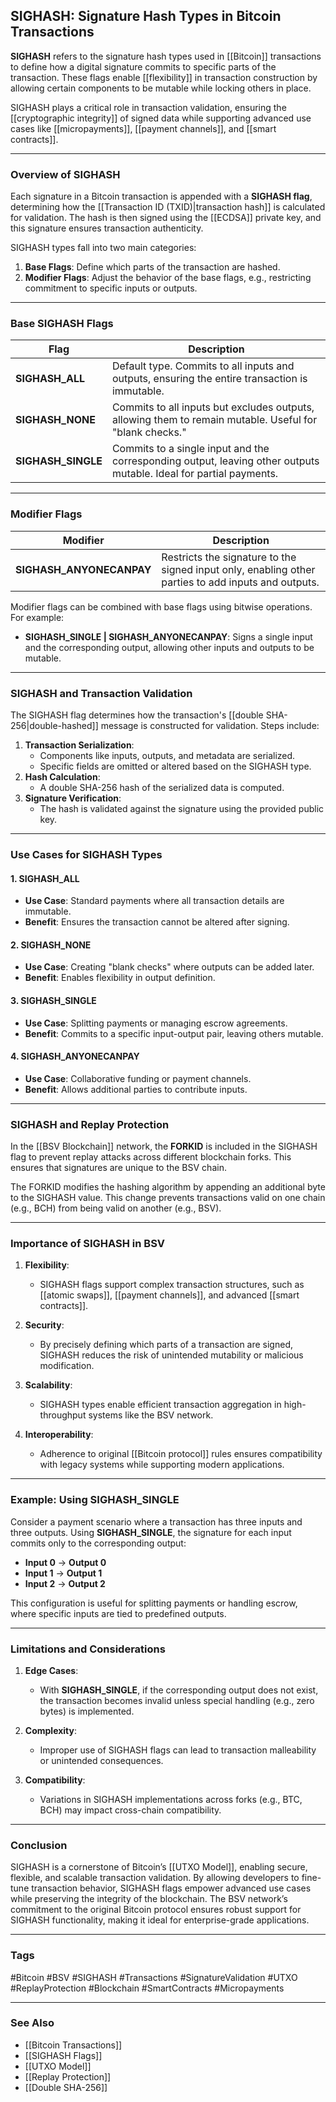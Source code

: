 ## SIGHASH: Signature Hash Types in Bitcoin Transactions

**SIGHASH** refers to the signature hash types used in [[Bitcoin]] transactions to define how a digital signature commits to specific parts of the transaction. These flags enable [[flexibility]] in transaction construction by allowing certain components to be mutable while locking others in place.

SIGHASH plays a critical role in transaction validation, ensuring the [[cryptographic integrity]] of signed data while supporting advanced use cases like [[micropayments]], [[payment channels]], and [[smart contracts]].

---

### Overview of SIGHASH

Each signature in a Bitcoin transaction is appended with a **SIGHASH flag**, determining how the [[Transaction ID (TXID)|transaction hash]] is calculated for validation. The hash is then signed using the [[ECDSA]] private key, and this signature ensures transaction authenticity.

SIGHASH types fall into two main categories:
1. **Base Flags**: Define which parts of the transaction are hashed.
2. **Modifier Flags**: Adjust the behavior of the base flags, e.g., restricting commitment to specific inputs or outputs.

---

### Base SIGHASH Flags

| **Flag**            | **Description**                                                                                                   |
|---------------------|-------------------------------------------------------------------------------------------------------------------|
| **SIGHASH_ALL**     | Default type. Commits to all inputs and outputs, ensuring the entire transaction is immutable.                    |
| **SIGHASH_NONE**    | Commits to all inputs but excludes outputs, allowing them to remain mutable. Useful for "blank checks."           |
| **SIGHASH_SINGLE**  | Commits to a single input and the corresponding output, leaving other outputs mutable. Ideal for partial payments. |

---

### Modifier Flags

| **Modifier**             | **Description**                                                                                             |
|--------------------------|-------------------------------------------------------------------------------------------------------------|
| **SIGHASH_ANYONECANPAY** | Restricts the signature to the signed input only, enabling other parties to add inputs and outputs.          |

Modifier flags can be combined with base flags using bitwise operations. For example:
- **SIGHASH_SINGLE | SIGHASH_ANYONECANPAY**: Signs a single input and the corresponding output, allowing other inputs and outputs to be mutable.

---

### SIGHASH and Transaction Validation

The SIGHASH flag determines how the transaction's [[double SHA-256|double-hashed]] message is constructed for validation. Steps include:
1. **Transaction Serialization**:
   - Components like inputs, outputs, and metadata are serialized.
   - Specific fields are omitted or altered based on the SIGHASH type.
2. **Hash Calculation**:
   - A double SHA-256 hash of the serialized data is computed.
3. **Signature Verification**:
   - The hash is validated against the signature using the provided public key.

---

### Use Cases for SIGHASH Types

#### 1. **SIGHASH_ALL**
- **Use Case**: Standard payments where all transaction details are immutable.
- **Benefit**: Ensures the transaction cannot be altered after signing.

#### 2. **SIGHASH_NONE**
- **Use Case**: Creating "blank checks" where outputs can be added later.
- **Benefit**: Enables flexibility in output definition.

#### 3. **SIGHASH_SINGLE**
- **Use Case**: Splitting payments or managing escrow agreements.
- **Benefit**: Commits to a specific input-output pair, leaving others mutable.

#### 4. **SIGHASH_ANYONECANPAY**
- **Use Case**: Collaborative funding or payment channels.
- **Benefit**: Allows additional parties to contribute inputs.

---

### SIGHASH and Replay Protection

In the [[BSV Blockchain]] network, the **FORKID** is included in the SIGHASH flag to prevent replay attacks across different blockchain forks. This ensures that signatures are unique to the BSV chain.

The FORKID modifies the hashing algorithm by appending an additional byte to the SIGHASH value. This change prevents transactions valid on one chain (e.g., BCH) from being valid on another (e.g., BSV).

---

### Importance of SIGHASH in BSV

1. **Flexibility**:
   - SIGHASH flags support complex transaction structures, such as [[atomic swaps]], [[payment channels]], and advanced [[smart contracts]].

2. **Security**:
   - By precisely defining which parts of a transaction are signed, SIGHASH reduces the risk of unintended mutability or malicious modification.

3. **Scalability**:
   - SIGHASH types enable efficient transaction aggregation in high-throughput systems like the BSV network.

4. **Interoperability**:
   - Adherence to original [[Bitcoin protocol]] rules ensures compatibility with legacy systems while supporting modern applications.

---

### Example: Using SIGHASH_SINGLE

Consider a payment scenario where a transaction has three inputs and three outputs. Using **SIGHASH_SINGLE**, the signature for each input commits only to the corresponding output:
- **Input 0** → **Output 0**
- **Input 1** → **Output 1**
- **Input 2** → **Output 2**

This configuration is useful for splitting payments or handling escrow, where specific inputs are tied to predefined outputs.

---

### Limitations and Considerations

1. **Edge Cases**:
   - With **SIGHASH_SINGLE**, if the corresponding output does not exist, the transaction becomes invalid unless special handling (e.g., zero bytes) is implemented.

2. **Complexity**:
   - Improper use of SIGHASH flags can lead to transaction malleability or unintended consequences.

3. **Compatibility**:
   - Variations in SIGHASH implementations across forks (e.g., BTC, BCH) may impact cross-chain compatibility.

---

### Conclusion

SIGHASH is a cornerstone of Bitcoin’s [[UTXO Model]], enabling secure, flexible, and scalable transaction validation. By allowing developers to fine-tune transaction behavior, SIGHASH flags empower advanced use cases while preserving the integrity of the blockchain. The BSV network’s commitment to the original Bitcoin protocol ensures robust support for SIGHASH functionality, making it ideal for enterprise-grade applications.

---

### Tags

#Bitcoin #BSV #SIGHASH #Transactions #SignatureValidation #UTXO #ReplayProtection #Blockchain #SmartContracts #Micropayments

---

### See Also

- [[Bitcoin Transactions]]
- [[SIGHASH Flags]]
- [[UTXO Model]]
- [[Replay Protection]]
- [[Double SHA-256]]
